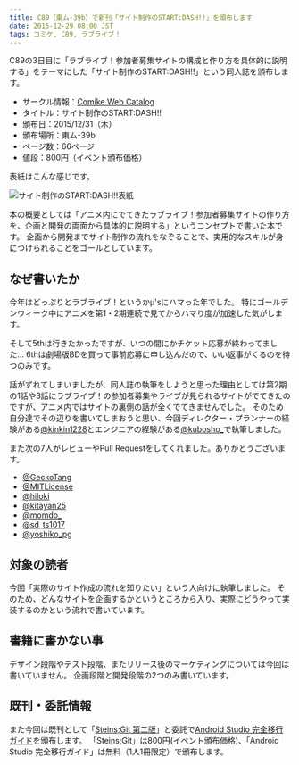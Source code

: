 ```yaml
---
title: C89（東ム-39b）で新刊「サイト制作のSTART:DASH!!」を頒布します
date: 2015-12-29 08:00 JST
tags: コミケ, C89, ラブライブ！
---
```


C89の3日目に「ラブライブ！参加者募集サイトの構成と作り方を具体的に説明する」をテーマにした「サイト制作のSTART:DASH!!」という同人誌を頒布します。

- サークル情報：[Comike Web Catalog](https://webcatalog-free.circle.ms/Circle/12334320)
- タイトル：サイト制作のSTART:DASH!!
- 頒布日：2015/12/31（木）
- 頒布場所：東ム-39b
- ページ数：66ページ
- 値段：800円（イベント頒布価格）

表紙はこんな感じです。

![サイト制作のSTART:DASH!!表紙](assets/img/article/start-dash-of-site-making.jpg)

本の概要としては「アニメ内にでてきたラブライブ！参加者募集サイトの作り方を、企画と開発の両面から具体的に説明する」というコンセプトで書いた本です。
企画から開発までサイト制作の流れをなぞることで、実用的なスキルが身につけられることをゴールとしています。

## なぜ書いたか

今年はどっぷりとラブライブ！というかμ'sにハマった年でした。
特にゴールデンウィーク中にアニメを第1・2期連続で見てからハマり度が加速した気がします。

そして5thは行きたかったですが、いつの間にかチケット応募が終わってました…
6thは劇場版BDを買って事前応募に申し込んだので、いい返事がくるのを待つのみです。

話がずれてしまいましたが、同人誌の執筆をしようと思った理由としては第2期の1話や3話にラブライブ！の参加者募集やライブが見られるサイトがでてきたのですが、アニメ内ではサイトの裏側の話が全くでてきませんでした。
そのため自分達でその辺りを書いてしまおうと思い、今回ディレクター・プランナーの経験がある[@kinkin1228](https://twitter.com/kinkin1228)とエンジニアの経験がある[@kubosho_](https://twitter.com/kubosho_)で執筆しました。

また次の7人がレビューやPull Requestをしてくれました。ありがとうございます。

- [@GeckoTang](https://twitter.com/GeckoTang)
- [@MITLicense](https://twitter.com/MITLicense)
- [@hiloki](https://twitter.com/hiloki)
- [@kitayan25](https://twitter.com/kitayan25)
- [@momdo_](https://twitter.com/momdo_)
- [@sd_ts1017](https://twitter.com/sd_ts1017)
- [@yoshiko_pg](https://twitter.com/yoshiko_pg)

## 対象の読者

今回「実際のサイト作成の流れを知りたい」という人向けに執筆しました。
そのため、どんなサイトを企画するかというところから入り、実際にどうやって実装するのかという流れで書いています。

## 書籍に書かない事

デザイン段階やテスト段階、またリリース後のマーケティングについては今回は書いていません。
企画段階と開発段階の2つのみ書いています。

## 既刊・委託情報

また今回は既刊として「[Steins;Git 第二版](http://sg.o2p.jp/)」と委託で[Android Studio 完全移行ガイド](https://blog.keiji.io/2015/12/c89.html)を頒布します。
「Steins;Git」は800円(イベント頒布価格)、「Android Studio 完全移行ガイド」は無料（1人1冊限定）で頒布します。
